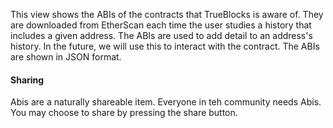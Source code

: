This view shows the ABIs of the contracts that TrueBlocks is aware of. They are downloaded from EtherScan each time the user studies a history that includes a given address. The ABIs are used to add detail to an address's history. In the future, we will use this to interact with the contract. The ABIs are shown in JSON format.

#### Sharing

Abis are a naturally shareable item. Everyone in teh community needs Abis. You may choose to share by pressing the share button.
